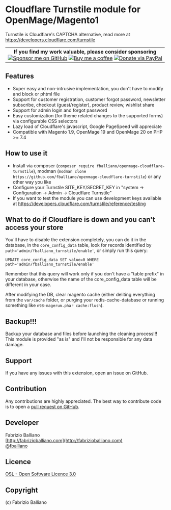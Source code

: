 # Cloudflare Turnstile module for OpenMage/Magento1

Turnstile is Cloudflare's CAPTCHA alternative, read more at https://developers.cloudflare.com/turnstile

<table><tr><td align=center>
<strong>If you find my work valuable, please consider sponsoring</strong><br />
<a href="https://github.com/sponsors/fballiano" target=_blank title="Sponsor me on GitHub"><img src="https://img.shields.io/badge/sponsor-30363D?style=for-the-badge&logo=GitHub-Sponsors&logoColor=#white" alt="Sponsor me on GitHub" /></a>
<a href="https://www.buymeacoffee.com/fballiano" target=_blank title="Buy me a coffee"><img src="https://img.shields.io/badge/Buy_Me_A_Coffee-FFDD00?style=for-the-badge&logo=buy-me-a-coffee&logoColor=black" alt="Buy me a coffee" /></a>
<a href="https://www.paypal.com/paypalme/fabrizioballiano" target=_blank title="Donate via PayPal"><img src="https://img.shields.io/badge/PayPal-00457C?style=for-the-badge&logo=paypal&logoColor=white" alt="Donate via PayPal" /></a>
</td></tr></table>

Features
---------
- Super easy and non-intrusive implementation, you don't have to modify and block or phtml file
- Support for customer registration, customer forgot password, newsletter subscribe, 
  checkout (guest/register), product review, wishlist share
- Support for admin login and forgot password
- Easy customization (for theme related changes to the supported forms) via configurable CSS selectors
- Lazy load of Cloudflare's javascript, Google PageSpeed will appreciate
- Compatible with Magento 1.9, OpenMage 19 and OpenMage 20 on PHP >= 7.4

How to use it
-------------
- Install via composer (`composer require fballiano/openmage-cloudflare-turnstile`), 
  modman (`modman clone https://github.com/fballiano/openmage-cloudflare-turnstile`)
  or any other way you like
- Configure your Turnstile SITE_KEY/SECRET_KEY in "system -> Configuration -> Admin -> Cloudflare Turnstile"
- If you want to test the module you can use development keys available at 
  https://developers.cloudflare.com/turnstile/reference/testing

What to do if Cloudflare is down and you can't access your store
-------------
You'll have to disable the extension completely, you can do it in the database, in the `core_config_data` table, look for records identified by `path='admin/fballiano_turnstile/enable'`, or simply run this query:

`UPDATE core_config_data SET value=0 WHERE path='admin/fballiano_turnstile/enable'`

Remember that this query will work only if you don't have a "table prefix" in your database, otherwise the name of the core_config_data table will be different in your case.

After modifying the DB, clear magento cache (either deliting everything from the `var/cache` folder, or purging your redis-cache-database or running something like `n98-magerun.phar cache:flush`).

Backup!!!
---------
Backup your database and files before launching the cleaning process!!!
This module is provided "as is" and I'll not be responsible for any data damage.

Support
-------
If you have any issues with this extension, open an issue on GitHub.

Contribution
------------
Any contributions are highly appreciated. The best way to contribute code is to open a
[pull request on GitHub](https://help.github.com/articles/using-pull-requests).

Developer
---------
Fabrizio Balliano  
[http://fabrizioballiano.com](http://fabrizioballiano.com)  
[@fballiano](https://twitter.com/fballiano)

Licence
-------
[OSL - Open Software Licence 3.0](http://opensource.org/licenses/osl-3.0.php)

Copyright
---------
(c) Fabrizio Balliano
